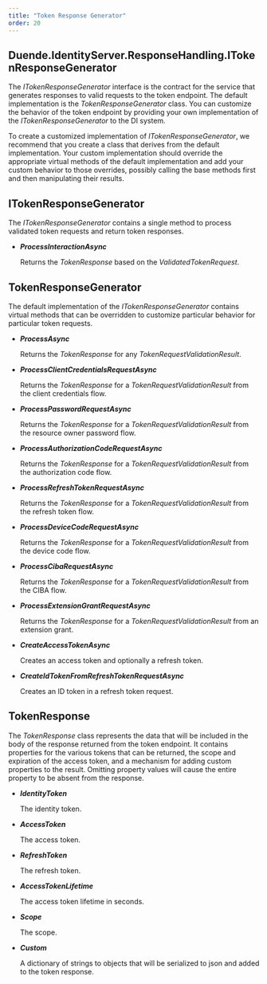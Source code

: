 ```yaml
---
title: "Token Response Generator"
order: 20
---
```


## Duende.IdentityServer.ResponseHandling.ITokenResponseGenerator

The *ITokenResponseGenerator* interface is the contract for the service that generates responses to valid requests to the token endpoint. The default implementation is the *TokenResponseGenerator* class. You can customize the behavior of the token endpoint by providing your own implementation of the *ITokenResponseGenerator* to the DI system.

To create a customized implementation of *ITokenResponseGenerator*, we recommend that you create a class that derives from the default implementation. Your custom implementation should override the appropriate virtual methods of the default implementation and add your custom behavior to those overrides, possibly calling the base methods first and then manipulating their results.

## ITokenResponseGenerator

The *ITokenResponseGenerator* contains a single method to process validated token requests and return token responses.

* ***ProcessInteractionAsync***
    
    Returns the *TokenResponse* based on the *ValidatedTokenRequest*.

## TokenResponseGenerator

The default implementation of the *ITokenResponseGenerator* contains virtual methods that can be overridden to customize particular behavior for particular token requests.

* ***ProcessAsync***
    
    Returns the *TokenResponse* for any *TokenRequestValidationResult*.

* ***ProcessClientCredentialsRequestAsync***

    Returns the *TokenResponse* for a *TokenRequestValidationResult* from the client credentials flow.

* ***ProcessPasswordRequestAsync***

    Returns the *TokenResponse* for a *TokenRequestValidationResult* from the resource owner password flow.

* ***ProcessAuthorizationCodeRequestAsync***

    Returns the *TokenResponse* for a *TokenRequestValidationResult* from the authorization code flow.

* ***ProcessRefreshTokenRequestAsync***

    Returns the *TokenResponse* for a *TokenRequestValidationResult* from the refresh token flow.

* ***ProcessDeviceCodeRequestAsync***

    Returns the *TokenResponse* for a *TokenRequestValidationResult* from the device code flow.

* ***ProcessCibaRequestAsync***

    Returns the *TokenResponse* for a *TokenRequestValidationResult* from the CIBA flow.

* ***ProcessExtensionGrantRequestAsync***

    Returns the *TokenResponse* for a *TokenRequestValidationResult* from an extension grant.

* ***CreateAccessTokenAsync***

    Creates an access token and optionally a refresh token.


* ***CreateIdTokenFromRefreshTokenRequestAsync***

    Creates an ID token in a refresh token request.

## TokenResponse

The *TokenResponse* class represents the data that will be included in the body of the response returned from the token endpoint. It contains properties for the various tokens that can be returned, the scope and expiration of the access token, and a mechanism for adding custom properties to the result. Omitting property values will cause the entire property to be absent from the response.

* ***IdentityToken***

    The identity token.

* ***AccessToken***

    The access token.

* ***RefreshToken***

    The refresh token.

* ***AccessTokenLifetime***

    The access token lifetime in seconds. 

* ***Scope***

    The scope.

* ***Custom***
  
    A dictionary of strings to objects that will be serialized to json and added to the token response.